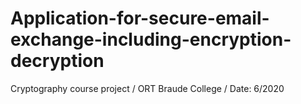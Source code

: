 # Application-for-secure-email-exchange-including-encryption-decryption
Cryptography course project / ORT Braude College / Date: 6/2020
